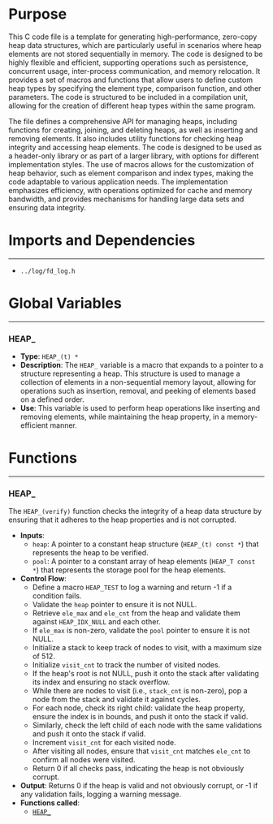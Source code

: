 # Purpose
This C code file is a template for generating high-performance, zero-copy heap data structures, which are particularly useful in scenarios where heap elements are not stored sequentially in memory. The code is designed to be highly flexible and efficient, supporting operations such as persistence, concurrent usage, inter-process communication, and memory relocation. It provides a set of macros and functions that allow users to define custom heap types by specifying the element type, comparison function, and other parameters. The code is structured to be included in a compilation unit, allowing for the creation of different heap types within the same program.

The file defines a comprehensive API for managing heaps, including functions for creating, joining, and deleting heaps, as well as inserting and removing elements. It also includes utility functions for checking heap integrity and accessing heap elements. The code is designed to be used as a header-only library or as part of a larger library, with options for different implementation styles. The use of macros allows for the customization of heap behavior, such as element comparison and index types, making the code adaptable to various application needs. The implementation emphasizes efficiency, with operations optimized for cache and memory bandwidth, and provides mechanisms for handling large data sets and ensuring data integrity.
# Imports and Dependencies

---
- `../log/fd_log.h`


# Global Variables

---
### HEAP\_
- **Type**: `HEAP_(t) *`
- **Description**: The `HEAP_` variable is a macro that expands to a pointer to a structure representing a heap. This structure is used to manage a collection of elements in a non-sequential memory layout, allowing for operations such as insertion, removal, and peeking of elements based on a defined order.
- **Use**: This variable is used to perform heap operations like inserting and removing elements, while maintaining the heap property, in a memory-efficient manner.


# Functions

---
### HEAP\_<!-- {{#callable:HEAP_}} -->
The `HEAP_(verify)` function checks the integrity of a heap data structure by ensuring that it adheres to the heap properties and is not corrupted.
- **Inputs**:
    - `heap`: A pointer to a constant heap structure (`HEAP_(t) const *`) that represents the heap to be verified.
    - `pool`: A pointer to a constant array of heap elements (`HEAP_T const *`) that represents the storage pool for the heap elements.
- **Control Flow**:
    - Define a macro `HEAP_TEST` to log a warning and return -1 if a condition fails.
    - Validate the `heap` pointer to ensure it is not NULL.
    - Retrieve `ele_max` and `ele_cnt` from the heap and validate them against `HEAP_IDX_NULL` and each other.
    - If `ele_max` is non-zero, validate the `pool` pointer to ensure it is not NULL.
    - Initialize a stack to keep track of nodes to visit, with a maximum size of 512.
    - Initialize `visit_cnt` to track the number of visited nodes.
    - If the heap's root is not NULL, push it onto the stack after validating its index and ensuring no stack overflow.
    - While there are nodes to visit (i.e., `stack_cnt` is non-zero), pop a node from the stack and validate it against cycles.
    - For each node, check its right child: validate the heap property, ensure the index is in bounds, and push it onto the stack if valid.
    - Similarly, check the left child of each node with the same validations and push it onto the stack if valid.
    - Increment `visit_cnt` for each visited node.
    - After visiting all nodes, ensure that `visit_cnt` matches `ele_cnt` to confirm all nodes were visited.
    - Return 0 if all checks pass, indicating the heap is not obviously corrupt.
- **Output**: Returns 0 if the heap is valid and not obviously corrupt, or -1 if any validation fails, logging a warning message.
- **Functions called**:
    - [`HEAP_`](#HEAP_)


